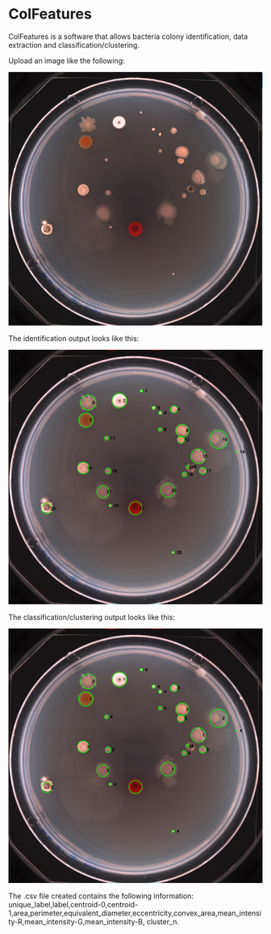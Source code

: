 # ColFeatures
ColFeatures is a software that allows bacteria colony identification, data extraction and classification/clustering.

Upload an image like the following:

![Colonies pictures](example/input.png)

The identification output looks like this:

![Colonies output pictures](example/output.png)

The classification/clustering output looks like this:

![Colonies output clustering pictures](example/output_cluster.png)


The .csv file created contains the following information: unique_label,label,centroid-0,centroid-1,area,perimeter,equivalent_diameter,eccentricity,convex_area,mean_intensity-R,mean_intensity-G,mean_intensity-B, cluster_n.
